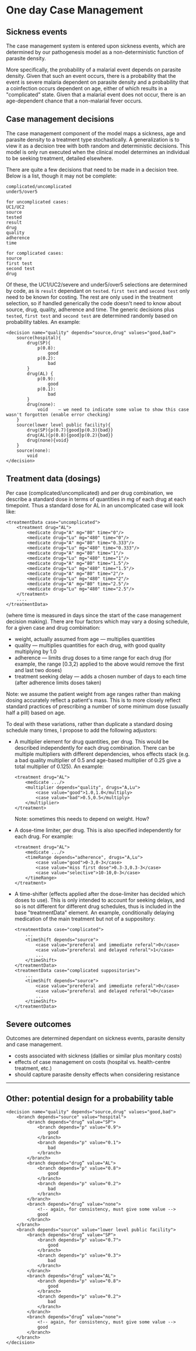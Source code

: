 One day Case Management
=================

Sickness events
-------------------------

The case management system is entered upon sickness events, which are determined by our pathogenesis
model as a non-deterministic function of parasite density.

More specifically, the probability of a malarial event depends on parasite density. Given that such
an event occurs, there is a probability that the event is severe malaria dependent on parasite
density and a probability that a coinfection occurs dependent on age, either of which results in a
"complicated" state. Given that a malarial event does not occur, there is an age-dependent chance
that a non-malarial fever occurs.


Case management decisions
---------------------------------------------

The case management component of the model maps a sickness, age and parasite density to a treatment
type stochastically. A generalization is to view it as a decision tree with both random and
deterministic decisions. This model is only run executed when the clinical model determines an
individual to be seeking treatment, detailed elsewhere.

There are quite a few decisions that need to be made in a decision tree. Below is a list, though it
may not be complete:

    complicated/uncomplicated
    under5/over5
    
    for uncomplicated cases:
    UC1/UC2
    source
    tested
    result
    drug
    quality
    adherence
    time
    
    for complicated cases:
    source
    first test
    second test
    drug

Of these, the UC1/UC2/severe and under5/over5 selections are determined by code, as is `result`
dependant on `tested`. `first test` and `second test` only need to be known for costing. The rest
are only used in the treatment selection, so if handled generically the code doesn't need to know
about source, drug, quality, adherence and time. The generic decisions plus `tested`, `first test`
and `second test` are determined randomly based on probability tables. An example:

    <decision name="quality" depends="source,drug" values="good,bad">
        source(hospital){
            drug(SP){
                p(0.8):
                    good
                p(0.2):
                    bad
            }
            drug(AL) {
                p(0.9):
                    good
                p(0.1):
                    bad
            }
            drug(none):
                void    — we need to indicate some value to show this case wasn't forgotten (enable error checking)
        }
        source(lower level public facility){
            drug(SP){p(0.7){good}p(0.3){bad}}
            drug(AL){p(0.8){good}p(0.2){bad}}
            drug(none){void}
        }
        source(none):
            void
    </decision>


Treatment data (dosings)
----------------------------------------

Per case (complicated/uncomplicated) and per drug combination, we describe a standard dose in terms
of quantities in mg of each drug at each timepoint. Thus a standard dose for AL in an uncomplicated
case will look like:

    <treatmentData case="uncomplicated">
        <treatment drug="AL">
            <medicate drug="A" mg="80" time="0"/>
            <medicate drug="Lu" mg="480" time="0"/>
            <medicate drug="A" mg="80" time="0.333"/>
            <medicate drug="Lu" mg="480" time="0.333"/>
            <medicate drug="A" mg="80" time="1"/>
            <medicate drug="Lu" mg="480" time="1"/>
            <medicate drug="A" mg="80" time="1.5"/>
            <medicate drug="Lu" mg="480" time="1.5"/>
            <medicate drug="A" mg="80" time="2"/>
            <medicate drug="Lu" mg="480" time="2"/>
            <medicate drug="A" mg="80" time="2.5"/>
            <medicate drug="Lu" mg="480" time="2.5"/>
        </treatment>
        ....
    </treatmentData>

(where time is measured in days since the start of the case management decision making). There are
four factors which may vary a dosing schedule, for a given case and drug combination:

*   weight, actually assumed from age — multiplies quantities
*   quality — multiplies quantities for each drug, with good quality multiplying by 1.0
*   adherence — limits drug doses to a time range for each drug (for example, the range [0.3,2)
    applied to the above would remove the first and last two doses)
*   treatment seeking delay — adds a chosen number of days to each time (after adherence limits
    doses taken)

Note: we assume the patient weight from age ranges rather than making dosing accurately reflect a
patient's mass. This is to more closely reflect standard practices of prescribing a number of some
minimum dose (usually half a pill) based on age.

To deal with these variations, rather than duplicate a standard dosing schedule many times, I
propose to add the following adjustors:

*   A multiplier element for drug quantities, per drug. This would be described independently for
    each drug combination. There can be multiple multipliers with different dependencies, whos
    effects stack (e.g. a bad quality multiplier of 0.5 and age-based multiplier of 0.25 give a
    total multiplier of 0.125). An example:
    
        <treatment drug="AL">
            <medicate .../>
            <multiplier depends="quality", drugs="A,Lu">
                <case value="good">1.0,1.0</multiply>
                <case value="bad">0.5,0.5</multiply>
            </multiplier>
        </treatment>
    
    Note: sometimes this needs to depend on weight. How?
    
*   A dose-time limiter, per drug. This is also specified independently for each drug. For example:
    
        <treatment drug="AL">
            <medicate .../>
            <timeRange depends="adherence", drugs="A,Lu">
                <case value="good">0-3,0-3</case>
                <case value="miss first dose">0.3-3,0.3-3</case>
                <case value="selective">10-10,0-3</case>
            </timeRange>
        </treatment>
    
*   A time-shifter (effects applied after the dose-limiter has decided which doses to use). This is
    only intended to account for seeking delays, and so is not different for different drug
    schedules, thus is included in the base "treatmentData" element. An example, conditionally
    delaying medication of the main treatment but not of a suppository:
    
        <treatmentData case="complicated">
            ...
            <timeShift depends="source">
                <case value="prereferal and immediate referal">0</case>
                <case value="prereferal and delayed referal">1</case>
                ...
            </timeShift>
        </treatmentData>
        <treatmentData case="complicated suppositories">
            ...
            <timeShift depends="source">
                <case value="prereferal and immediate referal">0</case>
                <case value="prereferal and delayed referal">0</case>
                ...
            </timeShift>
        </treatmentData>




Severe outcomes
---------------------------

Outcomes are determined dependant on sickness events, parasite density and case management.

*   costs associated with sickness (dallies or similar plus monitary costs)
*   effects of case management on costs (hospital vs. health-centre treatment, etc.)
*   should capture parasite density effects when considering resistance


--------

Other: potential design for a probability table
---------

    <decision name="quality" depends="source,drug" values="good,bad">
        <branch depends="source" value="hospital">
            <branch depends="drug” value="SP">
                <branch depends="p" value="0.9">
                    good
                </branch>
                <branch depends="p" value="0.1">
                    bad
                </branch>
            </branch>
            <branch depends="drug” value="AL">
                <branch depends="p" value="0.8">
                    good
                </branch>
                <branch depends="p" value="0.2">
                    bad
                </branch>
            </branch>
            <branch depends="drug” value="none">
                <!-- again, for consistency, must give some value -->
                good
            </branch>
        </branch>
        <branch depends="source" value="lower level public facility">
            <branch depends="drug” value="SP">
                <branch depends="p" value="0.7">
                    good
                </branch>
                <branch depends="p" value="0.3">
                    bad
                </branch>
            </branch>
            <branch depends="drug” value="AL">
                <branch depends="p" value="0.8">
                    good
                </branch>
                <branch depends="p" value="0.2">
                    bad
                </branch>
            </branch>
            <branch depends="drug” value="none">
                <!-- again, for consistency, must give some value -->
                good
            </branch>
        </branch>
    </decision>
